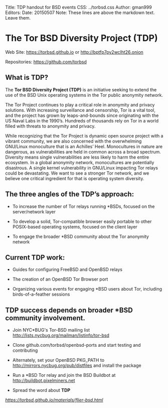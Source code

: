 Title: TDP handout for BSD events
CSS: ../torbsd.css
Author: gman999
Editors: 
Date: 20150507
Note: These lines are above the markdown text.  Leave them.


# The Tor BSD Diversity Project (TDP) #

Web Site: https://torbsd.github.io or http://bptfp7py2wclht26.onion  

Repositories: https://github.com/torbsd  

## What is __TDP__? ##

The __Tor BSD Diversity Project (TDP)__ is an initiative seeking to extend the use of the BSD Unix operating systems in the Tor public anonymity network.

The Tor Project continues to play a critical role in anonymity and privacy solutions. With increasing surveillance and censorship, Tor is a vital tool, and the project has grown by leaps-and-bounds since originating with the US Naval Labs in the 1990’s. Hundreds of thousands rely on Tor in a world filled with threats to anonymity and privacy.

While recognizing that the Tor Project is dynamic open source project with a vibrant community, we are also concerned with the overwhelming GNU/Linux monoculture that is an Achilles’ Heel. Monocultures in nature are dangerous, as vulnerabilities are held in common across a broad spectrum. Diversity means single vulnerabilities are less likely to harm the entire ecosystem. In a global anonymity network, monocultures are potentially disastrous. A single kernel vulnerability in GNU/Linux impacting Tor relays could be devastating. We want to see a stronger Tor network, and we believe one critical ingredient for that is operating system diversity.

## The three angles of the __TDP’s__ approach: ##

* To increase the number of Tor relays running *BSDs, focused on the server/network layer

* To develop a solid, Tor-compatible browser easily portable to other POSIX-based operating systems, focused on the client layer

* To engage the broader *BSD community about the Tor anonymity network

## Current __TDP__ work: ##

* Guides for configuring FreeBSD and OpenBSD relays

* The creation of an OpenBSD Tor Browser port

* Organizing various events for engaging *BSD users about Tor, including birds-of-a-feather sessions

## __TDP__ success depends on broader *BSD community involvement. ##

* Join NYC*BUG's Tor-BSD mailing list http://lists.nycbug.org/mailman/listinfo/tor-bsd

* Clone github.com/torbsd/openbsd-ports and start testing and contributing

* Alternately, set your OpenBSD PKG_PATH to http://mirrors.nycbug.org/pub/distfiles and install the package

* Run a *BSD Tor relay and join the BSD Buildbot at http://buildbot.pixelminers.net

* Spread the word about __TDP__



*https://torbsd.github.io/materials/flier-bsd.html*
